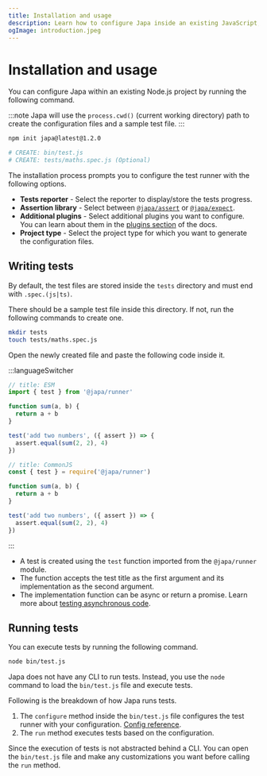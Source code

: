 ```yaml
---
title: Installation and usage
description: Learn how to configure Japa inside an existing JavaScript, TypeScript or an ES modules project.
ogImage: introduction.jpeg
---
```


# Installation and usage
You can configure Japa within an existing Node.js project by running the following command.

:::note
Japa will use the `process.cwd()` (current working directory) path to create the configuration files and a sample test file.
:::

```sh
npm init japa@latest@1.2.0

# CREATE: bin/test.js
# CREATE: tests/maths.spec.js (Optional)
```

The installation process prompts you to configure the test runner with the following options.

- **Tests reporter** - Select the reporter to display/store the tests progress.
- **Assertion library** - Select between [`@japa/assert`](./plugins/assert.md) or [`@japa/expect`](./plugins/expect.md).
- **Additional plugins** - Select additional plugins you want to configure. You can learn about them in the [plugins section](./plugins/run-failed-tests.md) of the docs.
- **Project type** - Select the project type for which you want to generate the configuration files.

## Writing tests
By default, the test files are stored inside the `tests` directory and must end with `.spec.(js|ts)`.

There should be a sample test file inside this directory. If not, run the following commands to create one.

```sh
mkdir tests
touch tests/maths.spec.js
```

Open the newly created file and paste the following code inside it.

:::languageSwitcher
```ts
// title: ESM
import { test } from '@japa/runner'

function sum(a, b) {
  return a + b
}

test('add two numbers', ({ assert }) => {
  assert.equal(sum(2, 2), 4)
})
```

```ts
// title: CommonJS
const { test } = require('@japa/runner')

function sum(a, b) {
  return a + b
}

test('add two numbers', ({ assert }) => {
  assert.equal(sum(2, 2), 4)
})
```
:::

- A test is created using the `test` function imported from the `@japa/runner` module.
- The function accepts the test title as the first argument and its implementation as the second argument.
- The implementation function can be async or return a promise. Learn more about [testing asynchronous code](./testing-async-code.md).

## Running tests
You can execute tests by running the following command.

```sh
node bin/test.js
```

Japa does not have any CLI to run tests. Instead, you use the `node` command to load the `bin/test.js` file and execute tests.

Following is the breakdown of how Japa runs tests.

1. The `configure` method inside the `bin/test.js` file configures the test runner with your configuration. [Config reference](./runner-config.md).
2. The `run` method executes tests based on the configuration.

Since the execution of tests is not abstracted behind a CLI. You can open the `bin/test.js` file and make any customizations you want before calling the `run` method.
